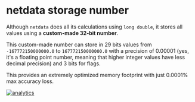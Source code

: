# netdata storage number

Although `netdata` does all its calculations using `long double`, it stores all values using
a **custom-made 32-bit number**.

This custom-made number can store in 29 bits values from `-167772150000000.0` to  `167772150000000.0`
with a precision of 0.00001 (yes, it's a floating point number, meaning that higher integer values
have less decimal precision) and 3 bits for flags.

This provides an extremely optimized memory footprint with just 0.0001% max accuracy loss.

[![analytics](https://www.google-analytics.com/collect?v=1&aip=1&t=pageview&_s=1&ds=github&dr=https%3A%2F%2Fgithub.com%2Fnetdata%2Fnetdata&dl=https%3A%2F%2Fmy-netdata.io%2Fgithub%2Flibnetdata%2Fstorage_number%2FREADME&_u=MAC~&cid=5792dfd7-8dc4-476b-af31-da2fdb9f93d2&tid=UA-64295674-3)]()
